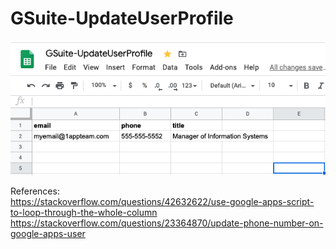 # GSuite-UpdateUserProfile

<img src="/GSuite-UpdateUserProfile_sheets.png" alt="Screenshot of Google Script Trigger" style="max-width:100%;">


References:
<br/>
https://stackoverflow.com/questions/42632622/use-google-apps-script-to-loop-through-the-whole-column
https://stackoverflow.com/questions/23364870/update-phone-number-on-google-apps-user
